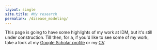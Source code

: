 ```yaml
---
layout: single
site.title: #My research
permalink: /disease_modeling/
---
```

<!-- Alternative to the header image above 
<figure>
<center> <img src="../assets/images/quantum_beats.png" width="800px" /> </center>
<figcaption> Image credit: <a href="https://nipaeason.com">Nipa Eason</a> </figcaption>
</figure> -->

This page is going to have some highlights of my work at IDM, but it's still under construction. Till then, for a, if you'd like to see some of my work, take a look at my [Google Scholar profile](https://scholar.google.com/citations?user=Op6vAucAAAAJ&hl=en&oi=ao) or my [CV](../assets/docs/CV.pdf). 